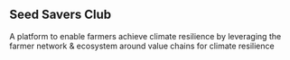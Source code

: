 ## Seed Savers Club
A platform to enable farmers achieve climate resilience by leveraging the farmer network & ecosystem around value chains for climate resilience